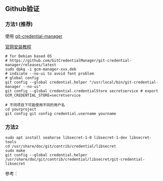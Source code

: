 ## Github验证

### 方法1 (推荐)

使用 [git-credential-manager](https://github.com/git-ecosystem/git-credential-manager)

[官网安装教程](https://github.com/git-ecosystem/git-credential-manager/blob/release/docs/install.md)

```shell
# for Debian based OS
# https://github.com/GitCredentialManager/git-credential-manager/releases/latest
sudo dpkg -i gcm-manager-xxx.deb
# indicate --no-ui to avoid font problem
# global config
git config --global credential.helper "/usr/local/bin/git-credential-manager --no-ui"
git config --global credential.credentialStore secretservice # export GCM_CREDENTIAL_STORE=secretservice

# 不同项目下可能使用不同的用户名
cd yourproject
git config git config credential.username yourname
```

### 方法2

```shell
sudo apt install seahorse libsecret-1-0 libsecret-1-dev libsecret-tools
cd /usr/share/doc/git/contrib/credential/libsecret
sudo make
git config --global credential.helper /usr/share/doc/git/contrib/credential/libsecret/git-credential-libsecret
```



参考：

[^1]:https://windperson.wordpress.com/2022/08/29/1097/
[^2]:https://blog.djnavarro.net/posts/2021-08-08_git-credential-helpers/#use-libsecret-credential-manager
[^3]:https://stackoverflow.com/questions/67405245/how-to-store-multiple-pats-passwords-for-use-by-git







